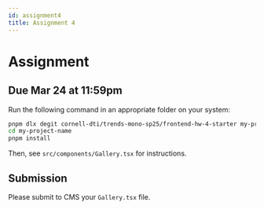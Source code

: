```yaml
---
id: assignment4
title: Assignment 4
---
```


# Assignment

## Due Mar 24 at 11:59pm

Run the following command in an appropriate folder on your system:

```bash
pnpm dlx degit cornell-dti/trends-mono-sp25/frontend-hw-4-starter my-project-name
cd my-project-name
pnpm install
```

Then, see `src/components/Gallery.tsx` for instructions.

## Submission

Please submit to CMS your `Gallery.tsx` file.
